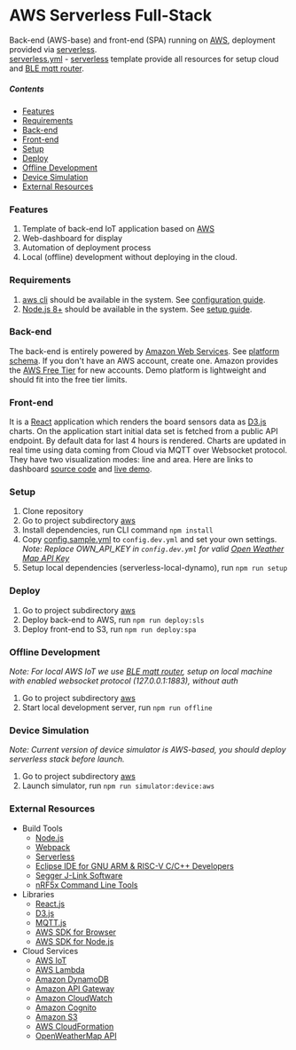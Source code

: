 AWS Serverless Full-Stack
=============

Back-end (AWS-base) and front-end (SPA) running on [AWS](https://aws.amazon.com/), deployment provided via [serverless](https://serverless.com/). <br/> [serverless.yml](../aws/serverless.yml) - [serverless](https://serverless.com/) template provide all resources for setup cloud and [BLE mqtt router](../ble_mqtt_router).

##### Contents

- [Features](#features)
- [Requirements](#requirements)
- [Back-end](#back-end)
- [Front-end](#front-end)
- [Setup](#setup)
- [Deploy](#deploy)
- [Offline Development](#offline-development)
- [Device Simulation](#device-simulation)
- [External Resources](#external-resources)

### Features

1. Template of back-end IoT application based on [AWS](https://aws.amazon.com/)
1. Web-dashboard for display 
1. Automation of deployment process
1. Local (offline) development without deploying in the cloud.  

### Requirements

1. [aws cli](https://aws.amazon.com/cli/) should be available in the system. See [configuration guide](http://docs.aws.amazon.com/cli/latest/userguide/cli-chap-getting-started.html).
1. [Node.js 8+](https://nodejs.org/en/) should be available in the system. See [setup guide](https://github.com/creationix/nvm#installation).

### Back-end

The back-end is entirely powered by [Amazon Web Services](https://aws.amazon.com/). See [platform schema](./OVERVIEW.md#platform-scheme). If you don't have an AWS account, create one. Amazon provides the [AWS Free Tier](https://aws.amazon.com/free/) for new accounts. Demo platform is lightweight and should fit into the free tier limits.

### Front-end

It is a [React](https://facebook.github.io/react/) application which renders the board sensors data as [D3.js](https://d3js.org/) charts. On the application start initial data set is fetched from a public API endpoint. 
By default data for last 4 hours is rendered. Charts are updated in real time using data coming from Cloud via MQTT over Websocket protocol. They have two visualization modes: line and area.
Here are links to dashboard [source code](../aws/web) and [live demo](http://nordic-dev-serverless-site-s3.s3-website.eu-central-1.amazonaws.com/#/dashboard). 

### Setup

1. Clone repository
1. Go to project subdirectory [aws](../aws) 
1. Install dependencies, run CLI command `npm install` 
1. Copy [config.sample.yml](../aws/config.sample.yml) to `config.dev.yml` and set your own settings. _Note: Replace OWN_API_KEY in `config.dev.yml` for valid [Open Weather Map API Key](https://openweathermap.org/appid)_
1. Setup local dependencies (serverless-local-dynamo), run `npm run setup`

### Deploy

1. Go to project subdirectory [aws](../aws) 
1. Deploy back-end to AWS, run `npm run deploy:sls` 
1. Deploy front-end to S3, run `npm run deploy:spa`

### Offline Development

_Note: For local AWS IoT we use [BLE mqtt router](../ble_mqtt_router), setup on local machine with enabled websocket protocol (127.0.0.1:1883), without auth_

1. Go to project subdirectory [aws](../aws) 
1. Start local development server, run `npm run offline`

### Device Simulation

_Note: Current version of device simulator is AWS-based, you should deploy serverless stack before launch._

1. Go to project subdirectory [aws](../aws) 
1. Launch simulator, run `npm run simulator:device:aws`

### External Resources

- Build Tools
	- [Node.js](https://nodejs.org/en/)
	- [Webpack](https://webpack.github.io/)
	- [Serverless](https://serverless.com/)
    - [Eclipse IDE for GNU ARM & RISC-V C/C++ Developers](https://gnu-mcu-eclipse.github.io/)
    - [Segger J-Link Software](https://www.segger.com/downloads/jlink/#J-LinkSoftwareAndDocumentationPack)
    - [nRF5x Command Line Tools](https://www.nordicsemi.com/eng/nordic/Products/nRF51822/nRF5x-Command-Line-Tools-Win32/33444)
- Libraries
    - [React.js](https://facebook.github.io/react/)
	- [D3.js](https://d3js.org/)
	- [MQTT.js](https://github.com/mqttjs/MQTT.js)
	- [AWS SDK for Browser](https://aws.amazon.com/sdk-for-browser/)
	- [AWS SDK for Node.js](https://aws.amazon.com/sdk-for-node-js/)
- Cloud Services
	- [AWS IoT](https://aws.amazon.com/iot/)
	- [AWS Lambda](https://aws.amazon.com/lambda/) 
	- [Amazon DynamoDB](https://aws.amazon.com/dynamodb/)
	- [Amazon API Gateway](https://aws.amazon.com/api-gateway/)
	- [Amazon CloudWatch](http://aws.amazon.com/cloudwatch/)
	- [Amazon Cognito](http://aws.amazon.com/cognito/)
	- [Amazon S3](http://aws.amazon.com/s3/)
    - [AWS CloudFormation](https://aws.amazon.com/cloudformation/)
	- [OpenWeatherMap API](http://openweathermap.org/)
